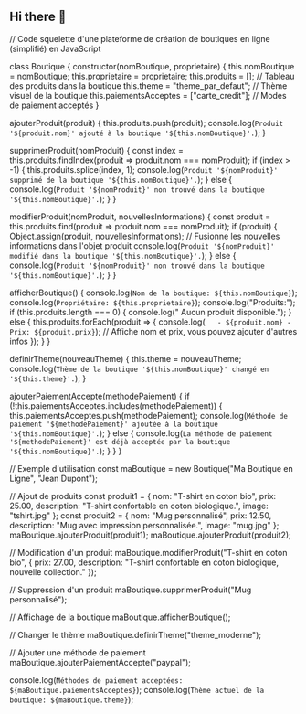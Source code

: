 ## Hi there 👋

<!--
**C-TX28/C-TX28** is a ✨ _special_ ✨ repository because its `README.md` (this file) appears on your GitHub profile.

Here are some ideas to get you started:

- 🔭 I’m currently working on ...
- 🌱 I’m currently learning ...
- 👯 I’m looking to collaborate on ...
- 🤔 I’m looking for help with ...
- 💬 Ask me about ...
- 📫 How to reach me: ...
- 😄 Pronouns: ...
- ⚡ Fun fact: ...
-->
// Code squelette d'une plateforme de création de boutiques en ligne (simplifié) en JavaScript

class Boutique {
  constructor(nomBoutique, proprietaire) {
    this.nomBoutique = nomBoutique;
    this.proprietaire = proprietaire;
    this.produits = []; // Tableau des produits dans la boutique
    this.theme = "theme_par_defaut"; // Thème visuel de la boutique
    this.paiementsAcceptes = ["carte_credit"]; // Modes de paiement acceptés
  }

  ajouterProduit(produit) {
    this.produits.push(produit);
    console.log(`Produit '${produit.nom}' ajouté à la boutique '${this.nomBoutique}'.`);
  }

  supprimerProduit(nomProduit) {
    const index = this.produits.findIndex(produit => produit.nom === nomProduit);
    if (index > -1) {
      this.produits.splice(index, 1);
      console.log(`Produit '${nomProduit}' supprimé de la boutique '${this.nomBoutique}'.`);
    } else {
      console.log(`Produit '${nomProduit}' non trouvé dans la boutique '${this.nomBoutique}'.`);
    }
  }

  modifierProduit(nomProduit, nouvellesInformations) {
    const produit = this.produits.find(produit => produit.nom === nomProduit);
    if (produit) {
      Object.assign(produit, nouvellesInformations); // Fusionne les nouvelles informations dans l'objet produit
      console.log(`Produit '${nomProduit}' modifié dans la boutique '${this.nomBoutique}'.`);
    } else {
      console.log(`Produit '${nomProduit}' non trouvé dans la boutique '${this.nomBoutique}'.`);
    }
  }

  afficherBoutique() {
    console.log(`Nom de la boutique: ${this.nomBoutique}`);
    console.log(`Propriétaire: ${this.proprietaire}`);
    console.log("Produits:");
    if (this.produits.length === 0) {
      console.log("   Aucun produit disponible.");
    } else {
      this.produits.forEach(produit => {
        console.log(`   - ${produit.nom} - Prix: ${produit.prix}`); // Affiche nom et prix, vous pouvez ajouter d'autres infos
      });
    }
  }

  definirTheme(nouveauTheme) {
    this.theme = nouveauTheme;
    console.log(`Thème de la boutique '${this.nomBoutique}' changé en '${this.theme}'.`);
  }

  ajouterPaiementAccepte(methodePaiement) {
    if (!this.paiementsAcceptes.includes(methodePaiement)) {
      this.paiementsAcceptes.push(methodePaiement);
      console.log(`Méthode de paiement '${methodePaiement}' ajoutée à la boutique '${this.nomBoutique}'.`);
    } else {
      console.log(`La méthode de paiement '${methodePaiement}' est déjà acceptée par la boutique '${this.nomBoutique}'.`);
    }
  }
}

// Exemple d'utilisation
const maBoutique = new Boutique("Ma Boutique en Ligne", "Jean Dupont");

// Ajout de produits
const produit1 = { nom: "T-shirt en coton bio", prix: 25.00, description: "T-shirt confortable en coton biologique.", image: "tshirt.jpg" };
const produit2 = { nom: "Mug personnalisé", prix: 12.50, description: "Mug avec impression personnalisée.", image: "mug.jpg" };
maBoutique.ajouterProduit(produit1);
maBoutique.ajouterProduit(produit2);

// Modification d'un produit
maBoutique.modifierProduit("T-shirt en coton bio", { prix: 27.00, description: "T-shirt confortable en coton biologique, nouvelle collection." });

// Suppression d'un produit
maBoutique.supprimerProduit("Mug personnalisé");

// Affichage de la boutique
maBoutique.afficherBoutique();

// Changer le thème
maBoutique.definirTheme("theme_moderne");

// Ajouter une méthode de paiement
maBoutique.ajouterPaiementAccepte("paypal");

console.log(`Méthodes de paiement acceptées: ${maBoutique.paiementsAcceptes}`);
console.log(`Thème actuel de la boutique: ${maBoutique.theme}`);
